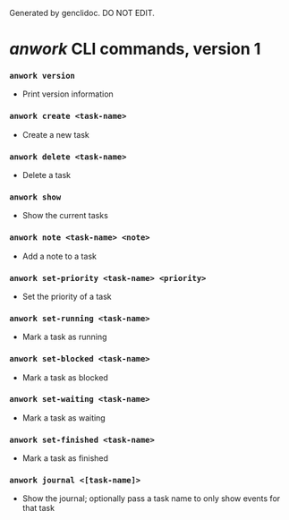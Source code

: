 Generated by genclidoc. DO NOT EDIT.

# _anwork_ CLI commands, version 1

### `anwork version`
* Print version information
### `anwork create <task-name>`
* Create a new task
### `anwork delete <task-name>`
* Delete a task
### `anwork show`
* Show the current tasks
### `anwork note <task-name> <note>`
* Add a note to a task
### `anwork set-priority <task-name> <priority>`
* Set the priority of a task
### `anwork set-running <task-name>`
* Mark a task as running
### `anwork set-blocked <task-name>`
* Mark a task as blocked
### `anwork set-waiting <task-name>`
* Mark a task as waiting
### `anwork set-finished <task-name>`
* Mark a task as finished
### `anwork journal <[task-name]>`
* Show the journal; optionally pass a task name to only show events for that task
